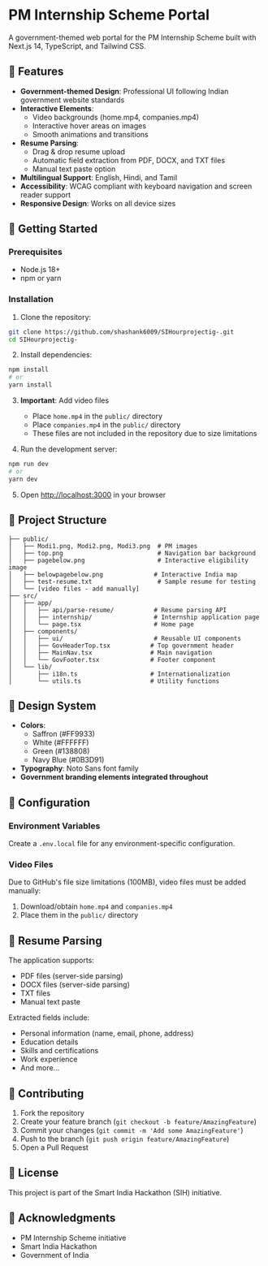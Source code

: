 # PM Internship Scheme Portal

A government-themed web portal for the PM Internship Scheme built with Next.js 14, TypeScript, and Tailwind CSS.

## 🎯 Features

- **Government-themed Design**: Professional UI following Indian government website standards
- **Interactive Elements**: 
  - Video backgrounds (home.mp4, companies.mp4)
  - Interactive hover areas on images
  - Smooth animations and transitions
- **Resume Parsing**: 
  - Drag & drop resume upload
  - Automatic field extraction from PDF, DOCX, and TXT files
  - Manual text paste option
- **Multilingual Support**: English, Hindi, and Tamil
- **Accessibility**: WCAG compliant with keyboard navigation and screen reader support
- **Responsive Design**: Works on all device sizes

## 🚀 Getting Started

### Prerequisites

- Node.js 18+ 
- npm or yarn

### Installation

1. Clone the repository:
```bash
git clone https://github.com/shashank6009/SIHourprojectig-.git
cd SIHourprojectig-
```

2. Install dependencies:
```bash
npm install
# or
yarn install
```

3. **Important**: Add video files
   - Place `home.mp4` in the `public/` directory
   - Place `companies.mp4` in the `public/` directory
   - These files are not included in the repository due to size limitations

4. Run the development server:
```bash
npm run dev
# or
yarn dev
```

5. Open [http://localhost:3000](http://localhost:3000) in your browser

## 📁 Project Structure

```
├── public/
│   ├── Modi1.png, Modi2.png, Modi3.png  # PM images
│   ├── top.png                          # Navigation bar background
│   ├── pagebelow.png                    # Interactive eligibility image
│   ├── belowpagebelow.png              # Interactive India map
│   ├── test-resume.txt                  # Sample resume for testing
│   └── [video files - add manually]
├── src/
│   ├── app/
│   │   ├── api/parse-resume/           # Resume parsing API
│   │   ├── internship/                 # Internship application page
│   │   └── page.tsx                    # Home page
│   ├── components/
│   │   ├── ui/                         # Reusable UI components
│   │   ├── GovHeaderTop.tsx           # Top government header
│   │   ├── MainNav.tsx                # Main navigation
│   │   └── GovFooter.tsx              # Footer component
│   └── lib/
│       ├── i18n.ts                    # Internationalization
│       └── utils.ts                   # Utility functions
```

## 🎨 Design System

- **Colors**: 
  - Saffron (#FF9933)
  - White (#FFFFFF)
  - Green (#138808)
  - Navy Blue (#0B3D91)
- **Typography**: Noto Sans font family
- **Government branding elements integrated throughout**

## 🔧 Configuration

### Environment Variables
Create a `.env.local` file for any environment-specific configuration.

### Video Files
Due to GitHub's file size limitations (100MB), video files must be added manually:
1. Download/obtain `home.mp4` and `companies.mp4`
2. Place them in the `public/` directory

## 📝 Resume Parsing

The application supports:
- PDF files (server-side parsing)
- DOCX files (server-side parsing)
- TXT files
- Manual text paste

Extracted fields include:
- Personal information (name, email, phone, address)
- Education details
- Skills and certifications
- Work experience
- And more...

## 🤝 Contributing

1. Fork the repository
2. Create your feature branch (`git checkout -b feature/AmazingFeature`)
3. Commit your changes (`git commit -m 'Add some AmazingFeature'`)
4. Push to the branch (`git push origin feature/AmazingFeature`)
5. Open a Pull Request

## 📄 License

This project is part of the Smart India Hackathon (SIH) initiative.

## 🙏 Acknowledgments

- PM Internship Scheme initiative
- Smart India Hackathon
- Government of India